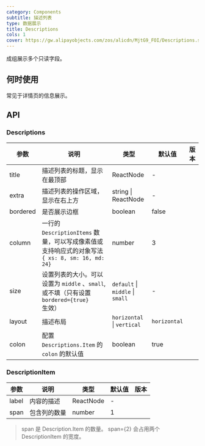 ```yaml
---
category: Components
subtitle: 描述列表
type: 数据展示
title: Descriptions
cols: 1
cover: https://gw.alipayobjects.com/zos/alicdn/MjtG9_FOI/Descriptions.svg
---
```


成组展示多个只读字段。

## 何时使用

常见于详情页的信息展示。

## API

### Descriptions

| 参数 | 说明 | 类型 | 默认值 | 版本 |
| --- | --- | --- | --- | --- |
| title | 描述列表的标题，显示在最顶部 | ReactNode | - |  |
| extra | 描述列表的操作区域，显示在右上方 | string \| ReactNode | - |  |
| bordered | 是否展示边框 | boolean | false |  |
| column | 一行的 `DescriptionItems` 数量，可以写成像素值或支持响应式的对象写法 `{ xs: 8, sm: 16, md: 24}` | number | 3 |  |
| size | 设置列表的大小。可以设置为 `middle` 、`small`, 或不填（只有设置 `bordered={true}` 生效） | `default` \| `middle` \| `small` | - |  |
| layout | 描述布局 | `horizontal` \| `vertical` | `horizontal` |  |
| colon | 配置 `Descriptions.Item` 的 `colon` 的默认值 | boolean | true |  |

### DescriptionItem

| 参数  | 说明         | 类型      | 默认值 | 版本 |
| ----- | ------------ | --------- | ------ | ---- |
| label | 内容的描述   | ReactNode | -      |      |
| span  | 包含列的数量 | number    | 1      |      |

> span 是 Description.Item 的数量。 span={2} 会占用两个 DescriptionItem 的宽度。
